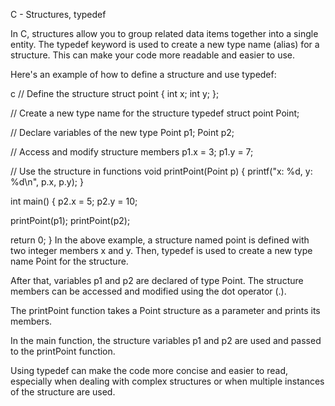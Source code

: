 C - Structures, typedef

In C, structures allow you to group related data items together into a single entity. The typedef keyword is used to create a new type name (alias) for a structure. This can make your code more readable and easier to use.

Here's an example of how to define a structure and use typedef:

c // Define the structure struct point { int x; int y; };

// Create a new type name for the structure typedef struct point Point;

// Declare variables of the new type Point p1; Point p2;

// Access and modify structure members p1.x = 3; p1.y = 7;

// Use the structure in functions void printPoint(Point p) { printf("x: %d, y: %d\n", p.x, p.y); }

int main() { p2.x = 5; p2.y = 10;

printPoint(p1); printPoint(p2);

return 0; } In the above example, a structure named point is defined with two integer members x and y. Then, typedef is used to create a new type name Point for the structure.

After that, variables p1 and p2 are declared of type Point. The structure members can be accessed and modified using the dot operator (.).

The printPoint function takes a Point structure as a parameter and prints its members.

In the main function, the structure variables p1 and p2 are used and passed to the printPoint function.

Using typedef can make the code more concise and easier to read, especially when dealing with complex structures or when multiple instances of the structure are used.

